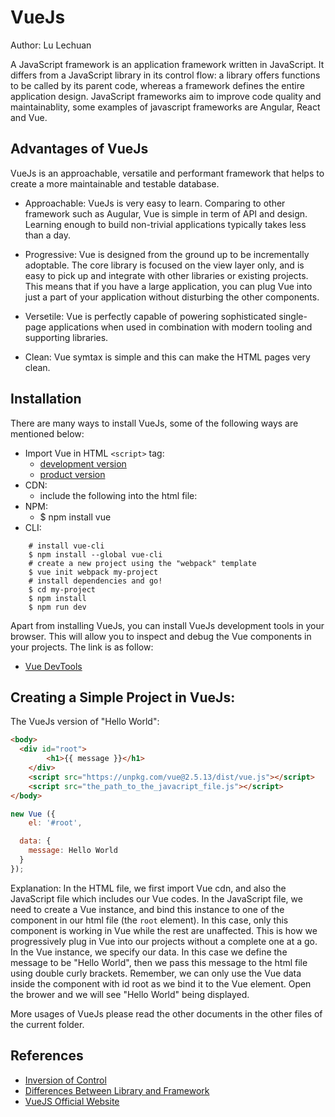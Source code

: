 # VueJs

Author: Lu Lechuan

A JavaScript framework is an application framework written in JavaScript. It differs from a JavaScript library in its control flow: a library offers functions to be called by its parent code, whereas a framework defines the entire application design.
JavaScript frameworks aim to improve code quality and maintainablity, some examples of javascript frameworks are Angular, React and Vue.

## Advantages of VueJs
VueJs is an approachable, versatile and performant framework that helps to create a more maintainable and testable database.

* Approachable: VueJs is very easy to learn. Comparing to other framework such as Augular, Vue is simple in term of API and design. Learning enough to build non-trivial applications typically takes less than a day.

* Progressive: Vue is designed from the ground up to be incrementally adoptable. The core library is focused on the view layer only, and is easy to pick up and integrate with other libraries or existing projects. This means that if you have a large application, you can plug Vue into just a part of your application without disturbing the other components.

* Versetile: Vue is perfectly capable of powering sophisticated single-page applications when used in combination with modern tooling and supporting libraries.

* Clean: Vue symtax is simple and this can make the HTML pages very clean.

## Installation

There are many ways to install VueJs, some of the following ways are mentioned below:
* Import Vue in HTML `<script>` tag:
  - [development version](https://vuejs.org/js/vue.js)
  - [product version](https://vuejs.org/js/vue.min.js)
* CDN:
  - include the following into the html file:
    <script src="https://cdn.jsdelivr.net/npm/vue@2.5.13/dist/vue.js"></script>
* NPM:
  - $ npm install vue
* CLI:
```cli
    # install vue-cli
    $ npm install --global vue-cli
    # create a new project using the "webpack" template
    $ vue init webpack my-project
    # install dependencies and go!
    $ cd my-project
    $ npm install
    $ npm run dev
```

Apart from installing VueJs, you can install VueJs development tools in your browser. This will allow you to inspect and debug the Vue components in your projects. The link is as follow:
- [Vue DevTools](https://github.com/vuejs/vue-devtools#vue-devtools)

## Creating a Simple Project in VueJs:

The VueJs version of "Hello World":

```HTML
<body>
  <div id="root">
		<h1>{{ message }}</h1>
	</div>
	<script src="https://unpkg.com/vue@2.5.13/dist/vue.js"></script>
	<script src="the_path_to_the_javacript_file.js"></script>
</body>
```

```js
new Vue ({
	el: '#root',

  data: {
    message: Hello World
  }
});
```

Explanation:
In the HTML file, we first import Vue cdn, and also the JavaScript file which includes our Vue codes.
In the JavaScript file, we need to create a Vue instance, and bind this instance to one of the component in our html file (the `root` element). In this case, only this component is working in Vue while the rest are unaffected. This is how we progressively plug in Vue into our projects without a complete one at a go.
In the Vue instance, we specify our data. In this case we define the message to be "Hello World", then we pass this message to the html file using double curly brackets.
Remember, we can only use the Vue data inside the component with id root as we bind it to the Vue element.
Open the brower and we will see "Hello World" being displayed.

More usages of VueJs please read the other documents in the other files of the current folder.

## References

- [Inversion of Control](http://martinfowler.com/bliki/InversionOfControl.html)
- [Differences Between Library and Framework](http://www.c-sharpcorner.com/UploadFile/a85b23/framework-vs-library/)
- [VueJS Official Website](https://vuejs.org/)
